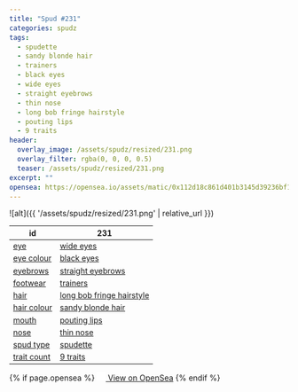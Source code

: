 ```yaml
---
title: "Spud #231"
categories: spudz
tags:
  - spudette
  - sandy blonde hair
  - trainers
  - black eyes
  - wide eyes
  - straight eyebrows
  - thin nose
  - long bob fringe hairstyle
  - pouting lips
  - 9 traits
header:
  overlay_image: /assets/spudz/resized/231.png
  overlay_filter: rgba(0, 0, 0, 0.5)
  teaser: /assets/spudz/resized/231.png
excerpt: ""
opensea: https://opensea.io/assets/matic/0x112d18c861d401b3145d39236bf149f01e18beed/231
---
```

![alt]({{ '/assets/spudz/resized/231.png' | relative_url }})

| id | 231 |
|-|-|
| <a href="/traits/eye/#trait-type">eye</a> | <a href="/traits/eye/wide-eyes/1/#trait">wide eyes</a> |
| <a href="/traits/eye-colour/#trait-type">eye colour</a> | <a href="/traits/eye-colour/black-eyes/1/#trait">black eyes</a> |
| <a href="/traits/eyebrows/#trait-type">eyebrows</a> | <a href="/traits/eyebrows/straight-eyebrows/1/#trait">straight eyebrows</a> |
| <a href="/traits/footwear/#trait-type">footwear</a> | <a href="/traits/footwear/trainers/1/#trait">trainers</a> |
| <a href="/traits/hair/#trait-type">hair</a> | <a href="/traits/hair/long-bob-fringe-hairstyle/1/#trait">long bob fringe hairstyle</a> |
| <a href="/traits/hair-colour/#trait-type">hair colour</a> | <a href="/traits/hair-colour/sandy-blonde-hair/1/#trait">sandy blonde hair</a> |
| <a href="/traits/mouth/#trait-type">mouth</a> | <a href="/traits/mouth/pouting-lips/1/#trait">pouting lips</a> |
| <a href="/traits/nose/#trait-type">nose</a> | <a href="/traits/nose/thin-nose/1/#trait">thin nose</a> |
| <a href="/traits/spud-type/#trait-type">spud type</a> | <a href="/traits/spud-type/spudette/1/#trait">spudette</a> |
| <a href="/traits/trait-count/#trait-type">trait count</a> | <a href="/traits/trait-count/9-traits/1/#trait">9 traits</a> |

{% if page.opensea %}
<a href="{{page.opensea}}" class="btn btn--info" onclick="window.open(this.href, '_blank'); return false;"><img src="/assets/images/opensea.svg" width="16px"><span>  View on OpenSea</span></a>
{% endif %}
